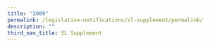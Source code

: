 ```yaml
---
title: "2009"
permalink: /legislative-notifications/sl-supplement/permalink/
description: ""
third_nav_title: SL Supplement
---
```


